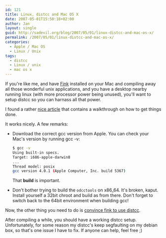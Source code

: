 ```yaml
---
id: 121
title: Linux, distcc and Mac OS X
date: 2007-05-01T15:50:18+02:00
author: Jan
layout: single
guid: http://sadevil.org/blog/2007/05/01/linux-distcc-and-mac-os-x/
permalink: /2007/05/01/linux-distcc-and-mac-os-x/
categories:
  - Apple / Mac OS
  - Linux / Unix
tags:
  - distcc
  - Linux / unix
  - mac os x
---
```

If you're like me, and have [Fink](http://finkproject.org) installed on your Mac and compiling away all those wonderful unix applications, and you have a desktop nearby running linux (with more processor power being unused), you'll want to setup distcc so you can harnass all that power.

I found a rather [nice article](http://myownlittleworld.com/miscellaneous/computers/darwin-cross-distcc.html) that contains a walkthrough on how to get things done.

It works nicely. A few remarks:

* Download the correct gcc version from Apple. You can check your Mac's version by running gcc -v:
   ```bash
   $ gcc -v
   Using built-in specs.
   Target: i686-apple-darwin8
   ...
   Thread model: posix
   gcc version 4.0.1 (Apple Computer, Inc. build 5367)
   ```
   That **build** is important.

* Don't bother trying to build the `odcctools` on x86_64. It's broken, kaput. Install yourself a 32bit chroot and build as from there. Don't forget to switch back to the 64bit environment when building gcc!

Now, the other thing you need to do is [convince fink to use distcc](http://wiki.finkproject.org/index.php/Setting_MAKEFLAGS_in_Fink).

After compiling a while, you should have a working distcc setup. Unfortunately, for some reason my distcc's keep segfaulting on my debian box, so that's one issue I have to fix. If anyone can help, feel free ;)